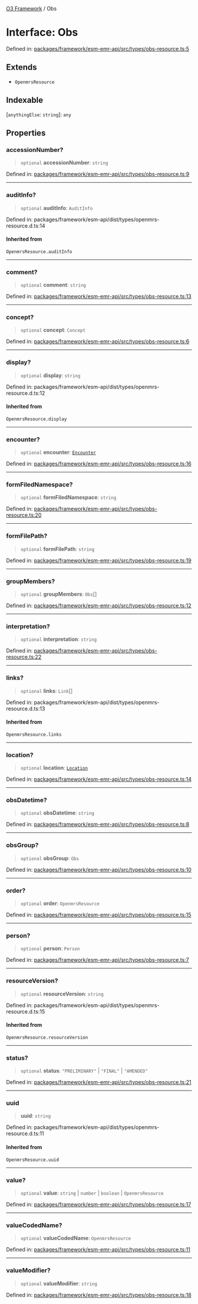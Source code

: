 [O3 Framework](../API.md) / Obs

# Interface: Obs

Defined in: [packages/framework/esm-emr-api/src/types/obs-resource.ts:5](https://github.com/its-kios09/openmrs-esm-core/blob/main/packages/framework/esm-emr-api/src/types/obs-resource.ts#L5)

## Extends

- `OpenmrsResource`

## Indexable

\[`anythingElse`: `string`\]: `any`

## Properties

### accessionNumber?

> `optional` **accessionNumber**: `string`

Defined in: [packages/framework/esm-emr-api/src/types/obs-resource.ts:9](https://github.com/its-kios09/openmrs-esm-core/blob/main/packages/framework/esm-emr-api/src/types/obs-resource.ts#L9)

***

### auditInfo?

> `optional` **auditInfo**: `AuditInfo`

Defined in: packages/framework/esm-api/dist/types/openmrs-resource.d.ts:14

#### Inherited from

`OpenmrsResource.auditInfo`

***

### comment?

> `optional` **comment**: `string`

Defined in: [packages/framework/esm-emr-api/src/types/obs-resource.ts:13](https://github.com/its-kios09/openmrs-esm-core/blob/main/packages/framework/esm-emr-api/src/types/obs-resource.ts#L13)

***

### concept?

> `optional` **concept**: `Concept`

Defined in: [packages/framework/esm-emr-api/src/types/obs-resource.ts:6](https://github.com/its-kios09/openmrs-esm-core/blob/main/packages/framework/esm-emr-api/src/types/obs-resource.ts#L6)

***

### display?

> `optional` **display**: `string`

Defined in: packages/framework/esm-api/dist/types/openmrs-resource.d.ts:12

#### Inherited from

`OpenmrsResource.display`

***

### encounter?

> `optional` **encounter**: [`Encounter`](Encounter.md)

Defined in: [packages/framework/esm-emr-api/src/types/obs-resource.ts:16](https://github.com/its-kios09/openmrs-esm-core/blob/main/packages/framework/esm-emr-api/src/types/obs-resource.ts#L16)

***

### formFiledNamespace?

> `optional` **formFiledNamespace**: `string`

Defined in: [packages/framework/esm-emr-api/src/types/obs-resource.ts:20](https://github.com/its-kios09/openmrs-esm-core/blob/main/packages/framework/esm-emr-api/src/types/obs-resource.ts#L20)

***

### formFilePath?

> `optional` **formFilePath**: `string`

Defined in: [packages/framework/esm-emr-api/src/types/obs-resource.ts:19](https://github.com/its-kios09/openmrs-esm-core/blob/main/packages/framework/esm-emr-api/src/types/obs-resource.ts#L19)

***

### groupMembers?

> `optional` **groupMembers**: `Obs`[]

Defined in: [packages/framework/esm-emr-api/src/types/obs-resource.ts:12](https://github.com/its-kios09/openmrs-esm-core/blob/main/packages/framework/esm-emr-api/src/types/obs-resource.ts#L12)

***

### interpretation?

> `optional` **interpretation**: `string`

Defined in: [packages/framework/esm-emr-api/src/types/obs-resource.ts:22](https://github.com/its-kios09/openmrs-esm-core/blob/main/packages/framework/esm-emr-api/src/types/obs-resource.ts#L22)

***

### links?

> `optional` **links**: `Link`[]

Defined in: packages/framework/esm-api/dist/types/openmrs-resource.d.ts:13

#### Inherited from

`OpenmrsResource.links`

***

### location?

> `optional` **location**: [`Location`](Location.md)

Defined in: [packages/framework/esm-emr-api/src/types/obs-resource.ts:14](https://github.com/its-kios09/openmrs-esm-core/blob/main/packages/framework/esm-emr-api/src/types/obs-resource.ts#L14)

***

### obsDatetime?

> `optional` **obsDatetime**: `string`

Defined in: [packages/framework/esm-emr-api/src/types/obs-resource.ts:8](https://github.com/its-kios09/openmrs-esm-core/blob/main/packages/framework/esm-emr-api/src/types/obs-resource.ts#L8)

***

### obsGroup?

> `optional` **obsGroup**: `Obs`

Defined in: [packages/framework/esm-emr-api/src/types/obs-resource.ts:10](https://github.com/its-kios09/openmrs-esm-core/blob/main/packages/framework/esm-emr-api/src/types/obs-resource.ts#L10)

***

### order?

> `optional` **order**: `OpenmrsResource`

Defined in: [packages/framework/esm-emr-api/src/types/obs-resource.ts:15](https://github.com/its-kios09/openmrs-esm-core/blob/main/packages/framework/esm-emr-api/src/types/obs-resource.ts#L15)

***

### person?

> `optional` **person**: `Person`

Defined in: [packages/framework/esm-emr-api/src/types/obs-resource.ts:7](https://github.com/its-kios09/openmrs-esm-core/blob/main/packages/framework/esm-emr-api/src/types/obs-resource.ts#L7)

***

### resourceVersion?

> `optional` **resourceVersion**: `string`

Defined in: packages/framework/esm-api/dist/types/openmrs-resource.d.ts:15

#### Inherited from

`OpenmrsResource.resourceVersion`

***

### status?

> `optional` **status**: `"PRELIMINARY"` \| `"FINAL"` \| `"AMENDED"`

Defined in: [packages/framework/esm-emr-api/src/types/obs-resource.ts:21](https://github.com/its-kios09/openmrs-esm-core/blob/main/packages/framework/esm-emr-api/src/types/obs-resource.ts#L21)

***

### uuid

> **uuid**: `string`

Defined in: packages/framework/esm-api/dist/types/openmrs-resource.d.ts:11

#### Inherited from

`OpenmrsResource.uuid`

***

### value?

> `optional` **value**: `string` \| `number` \| `boolean` \| `OpenmrsResource`

Defined in: [packages/framework/esm-emr-api/src/types/obs-resource.ts:17](https://github.com/its-kios09/openmrs-esm-core/blob/main/packages/framework/esm-emr-api/src/types/obs-resource.ts#L17)

***

### valueCodedName?

> `optional` **valueCodedName**: `OpenmrsResource`

Defined in: [packages/framework/esm-emr-api/src/types/obs-resource.ts:11](https://github.com/its-kios09/openmrs-esm-core/blob/main/packages/framework/esm-emr-api/src/types/obs-resource.ts#L11)

***

### valueModifier?

> `optional` **valueModifier**: `string`

Defined in: [packages/framework/esm-emr-api/src/types/obs-resource.ts:18](https://github.com/its-kios09/openmrs-esm-core/blob/main/packages/framework/esm-emr-api/src/types/obs-resource.ts#L18)
